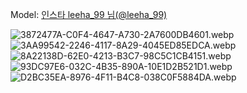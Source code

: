 ﻿---
dddd: 2024.09.22 부코 일
nickname: leeha_99
sns_type: insta
sns_id: leeha_99
---

<a name="leeha_99"></a>
Model: <a href="https://www.instagram.com/leeha_99" target="_blank">인스타 leeha_99 님(@leeha_99)</a>

![3872477A-C0F4-4647-A730-2A7600DB4601.webp](/assets/img/2024/09-22/leeha_99/3872477A-C0F4-4647-A730-2A7600DB4601.webp)
![3AA99542-2246-4117-8A29-4045ED85EDCA.webp](/assets/img/2024/09-22/leeha_99/3AA99542-2246-4117-8A29-4045ED85EDCA.webp)
![8A22138D-62E0-4213-B3C7-98C5C1CB4151.webp](/assets/img/2024/09-22/leeha_99/8A22138D-62E0-4213-B3C7-98C5C1CB4151.webp)
![93DC97E6-032C-4B35-890A-10E1D2B521D1.webp](/assets/img/2024/09-22/leeha_99/93DC97E6-032C-4B35-890A-10E1D2B521D1.webp)
![D2BC35EA-8976-4F11-B4C8-038C0F5884DA.webp](/assets/img/2024/09-22/leeha_99/D2BC35EA-8976-4F11-B4C8-038C0F5884DA.webp)
